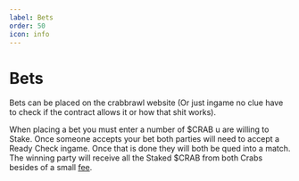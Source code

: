 ```yaml
---
label: Bets
order: 50
icon: info
---
```


# Bets

Bets can be placed on the crabbrawl website (Or just ingame no clue have to check if the contract allows it or how that shit works). 

When placing a bet you must enter a number of $CRAB u are willing to Stake. Once someone accepts your bet both parties will need to accept a Ready Check ingame. Once that is done they will both be qued into a match. The winning party will receive all the Staked $CRAB from both Crabs besides of a small [fee](Token.md).
